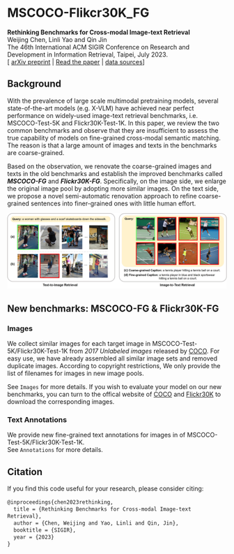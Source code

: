 # MSCOCO-Flikcr30K_FG
**Rethinking Benchmarks for Cross-modal Image-text Retrieval**  
Weijing Chen, Linli Yao and Qin Jin  
The 46th International ACM SIGIR Conference on Research and Development in Information Retrieval, Taipei, July 2023.  
[ [arXiv preprint](http://arxiv.org/abs/xxxx.xxxxx) | [Read the paper](http://arxiv.org/abs/xxxx.xxxxx) | [data sources](https://github.com/cwj1412/MSCOCO-Flikcr30K_FG)]

## Background
With the prevalence of large scale multimodal pretraining models, several state-of-the-art models (e.g. X-VLM) have achieved near perfect performance on widely-used image-text retrieval benchmarks, i.e. MSCOCO-Test-5K and Flickr30K-Test-1K. In this paper, we review the two common benchmarks and observe that they are insufficient to assess the true capability of models on fine-grained cross-modal semantic matching. The reason is that a large amount of images and texts in the benchmarks are coarse-grained.  

Based on the observation, we renovate the coarse-grained images and texts in the old benchmarks and establish the improved benchmarks called ***MSCOCO-FG*** and ***Flickr30K-FG***. Specifically, on the image side, we enlarge the original image pool by adopting more similar images. On the text side, we propose a novel semi-automatic renovation approach to refine coarse-grained sentences into finer-grained ones with little human effort. 

![Illustration of ’coarse-grained images and texts’ issues in current benchmarks](https://github.com/cwj1412/MSCOCO-Flikcr30K_FG/blob/master/current_issues.jpg) 


## New benchmarks: MSCOCO-FG & Flickr30K-FG
### Images
We collect similar images for each target image in MSCOCO-Test-5K/Flickr30K-Test-1K from *2017 Unlabeled images* released by [COCO](https://cocodataset.org/). For easy use, we have already assembled all similar image sets and removed duplicate images. According to copyright restrictions, We only provide the list of filenames for images in new image pools.  

See `Images` for more details. If you wish to evaluate your model on our new benchmarks, you can turn to the offical website of [COCO](https://cocodataset.org/) and [Flickr30K](http://shannon.cs.illinois.edu/DenotationGraph/) to download the corresponding images.

### Text Annotations
We provide new fine-grained text annotations for images in of MSCOCO-Test-5K/Flickr30K-Test-1K.  
See `Annotations` for more details.

## Citation
If you find this code useful for your research, please consider citing:
```
@inproceedings{chen2023rethinking,
  title = {Rethinking Benchmarks for Cross-modal Image-text Retrieval},
  author = {Chen, Weijing and Yao, Linli and Qin, Jin},
  booktitle = {SIGIR},
  year = {2023}
}
```
